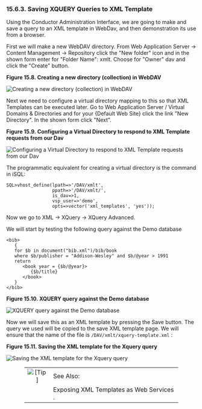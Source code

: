 <div id="saveqrytoxmltemplatessql_01" class="section">

<div class="titlepage">

<div>

<div>

### 15.6.3. Saving XQUERY Queries to XML Template

</div>

</div>

</div>

Using the Conductor Administration Interface, we are going to make and
save a query to an XML template in WebDav, and then demonstration its
use from a browser.

First we will make a new WebDAV directory. From Web Application Server
-\> Content Management -\> Repository click the "New folder" icon and in
the shown form enter for "Folder Name": xmlt. Choose for "Owner" dav and
click the "Create" button.

<div class="figure-float">

<div id="xmltemplate001x" class="figure">

**Figure 15.8. Creating a new directory (collection) in WebDAV**

<div class="figure-contents">

<div class="mediaobject">

![Creating a new directory (collection) in
WebDAV](images/xmltemplate001.png)

</div>

</div>

</div>

  

</div>

Next we need to configure a virtual directory mapping to this so that
XML Templates can be executed later. Go to Web Application Server /
Virtual Domains & Directories and for your {Default Web Site} click the
link "New Directory". In the shown form click "Next".

<div class="figure-float">

<div id="xmltemplate004x" class="figure">

**Figure 15.9. Configuring a Virtual Directory to respond to XML
Template requests from our Dav**

<div class="figure-contents">

<div class="mediaobject">

![Configuring a Virtual Directory to respond to XML Template requests
from our Dav](images/xmltemplate004.png)

</div>

</div>

</div>

  

</div>

The programmatic equivalent for creating a virtual directory is the
command in iSQL:

``` programlisting
SQL>vhost_define(lpath=>'/DAV/xmlt',
                 ppath=>'/DAV/xmlt/',
                 is_dav=>1,
                 vsp_user=>'demo',
                 opts=>vector('xml_templates', 'yes'));
```

Now we go to XML -\> XQuery -\> XQuery Advanced.

We will start by testing the following query against the Demo database

``` programlisting
<bib>
   {
   for $b in document("bib.xml")/bib/book
   where $b/publisher = "Addison-Wesley" and $b/@year > 1991
   return
      <book year = {$b/@year}>
         {$b/title}
      </book>
   }
</bib>
```

<div class="figure-float">

<div id="xmltemplate007" class="figure">

**Figure 15.10. XQUERY query against the Demo database**

<div class="figure-contents">

<div class="mediaobject">

![XQUERY query against the Demo database](images/xmltemplate007.png)

</div>

</div>

</div>

  

</div>

Now we will save this as an XML template by pressing the Save button.
The query we used will be copied to the save XML template page. We will
ensure that the name of the file is `/DAV/xmlt/xquery-template.xml` :

<div class="figure-float">

<div id="xmltemplate008" class="figure">

**Figure 15.11. Saving the XML template for the Xquery query**

<div class="figure-contents">

<div class="mediaobject">

![Saving the XML template for the Xquery
query](images/xmltemplate008.png)

</div>

</div>

</div>

  

</div>

<div class="tip" style="margin-left: 0.5in; margin-right: 0.5in;">

|                            |                                          |
|:--------------------------:|:-----------------------------------------|
| ![\[Tip\]](images/tip.png) | See Also:                                |
|                            | Exposing XML Templates as Web Services . |

</div>

</div>
